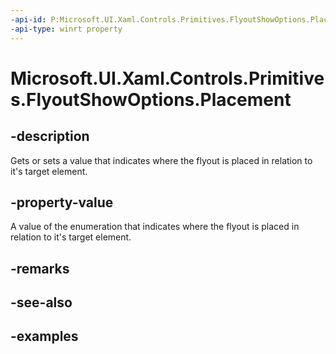 ```yaml
---
-api-id: P:Microsoft.UI.Xaml.Controls.Primitives.FlyoutShowOptions.Placement
-api-type: winrt property
---
```


<!-- Property syntax.
public IReference<FlyoutPlacementMode> Placement { get;  set; }
-->

# Microsoft.UI.Xaml.Controls.Primitives.FlyoutShowOptions.Placement

## -description

Gets or sets a value that indicates where the flyout is placed in relation to it's target element.

## -property-value

A value of the enumeration that indicates where the flyout is placed in relation to it's target element.

## -remarks

## -see-also

## -examples

